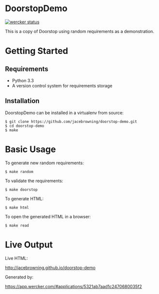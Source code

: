 DoorstopDemo
============

[![wercker status](https://app.wercker.com/status/25748caabe06f84fe4ec2c9866b04a50/m/master "wercker status")](https://app.wercker.com/project/bykey/25748caabe06f84fe4ec2c9866b04a50)

This is a copy of Doorstop using random requirements as a demonstration.


Getting Started
===============

Requirements
------------

-   Python 3.3
-   A version control system for requirements storage


Installation
------------

DoorstopDemo can be installed in a virtualenv from source:

    $ git clone https://github.com/jacebrowning/doorstop-demo.git
    $ cd doorstop-demo
    $ make



Basic Usage
===========

To generate new random requirements:

    $ make random

To validate the requirements:

    $ make doorstop

To generate HTML:

    $ make html

To open the generated HTML in a browser:

    $ make read
    
Live Output
===========

Live HTML:

http://jacebrowning.github.io/doorstop-demo

Generated by:

https://app.wercker.com/#applications/5321ab7aad1c2470680035f2
